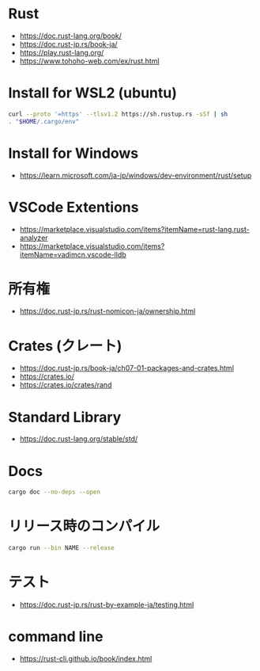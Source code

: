# Rust
- https://doc.rust-lang.org/book/
- https://doc.rust-jp.rs/book-ja/
- https://play.rust-lang.org/
- https://www.tohoho-web.com/ex/rust.html
# Install for WSL2 (ubuntu)
```zsh
curl --proto '=https' --tlsv1.2 https://sh.rustup.rs -sSf | sh
. "$HOME/.cargo/env"
```
# Install for Windows
- https://learn.microsoft.com/ja-jp/windows/dev-environment/rust/setup
<!--
1. Visual Studio をインストール
- [.NET デスクトップ開発]、[C++ によるデスクトップ開発]、および [ユニバーサル Windows プラットフォーム開発] を選択
-  Git for Windows もミックスに追加します (検索ボックスを使用して、名前でそれを検索します
2. https://www.rust-lang.org/tools/install
-->
# VSCode Extentions
- https://marketplace.visualstudio.com/items?itemName=rust-lang.rust-analyzer
- https://marketplace.visualstudio.com/items?itemName=vadimcn.vscode-lldb
# 所有権
- https://doc.rust-jp.rs/rust-nomicon-ja/ownership.html
# Crates (クレート)
- https://doc.rust-jp.rs/book-ja/ch07-01-packages-and-crates.html
- https://crates.io/
- https://crates.io/crates/rand
# Standard Library
- https://doc.rust-lang.org/stable/std/
# Docs
```zsh
cargo doc --no-deps --open
```
# リリース時のコンパイル
```zsh
cargo run --bin NAME --release
```
# テスト
- https://doc.rust-jp.rs/rust-by-example-ja/testing.html
# command line
- https://rust-cli.github.io/book/index.html
